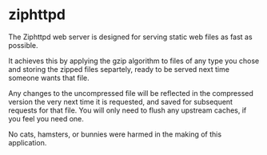 ziphttpd
========

The Ziphttpd web server is designed for serving static web files as fast as possible.

It achieves this by applying the gzip algorithm to files of any type you chose and storing the zipped files separtely, ready to be served next time someone wants that file.

Any changes to the uncompressed file will be reflected in the compressed version the very next time it is requested, and saved for subsequent requests for that file. You will only need to flush any upstream caches, if you feel you need one.

No cats, hamsters, or bunnies were harmed in the making of this application.
